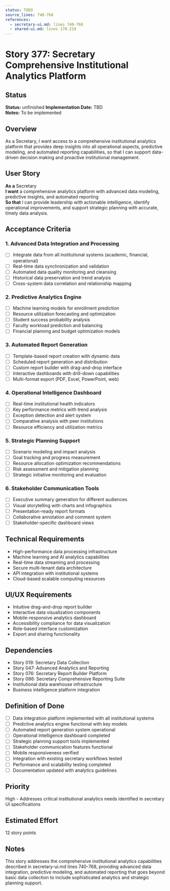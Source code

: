 ```yaml
---
status: TODO
source_lines: 740-768
references:
  - secretary-ui.md: lines 740-768
  - shared-ui.md: lines 178-219
---
```

# Story 377: Secretary Comprehensive Institutional Analytics Platform

## Status
**Status:** unfinished
**Implementation Date:** TBD  
**Notes:** To be implemented

## Overview
As a Secretary, I want access to a comprehensive institutional analytics platform that provides deep insights into all operational aspects, predictive modeling, and automated reporting capabilities, so that I can support data-driven decision making and proactive institutional management.

## User Story
**As a** Secretary  
**I want** a comprehensive analytics platform with advanced data modeling, predictive insights, and automated reporting  
**So that** I can provide leadership with actionable intelligence, identify operational improvements, and support strategic planning with accurate, timely data analysis.

## Acceptance Criteria

### 1. Advanced Data Integration and Processing
- [ ] Integrate data from all institutional systems (academic, financial, operational)
- [ ] Real-time data synchronization and validation
- [ ] Automated data quality monitoring and cleansing
- [ ] Historical data preservation and trend analysis
- [ ] Cross-system data correlation and relationship mapping

### 2. Predictive Analytics Engine
- [ ] Machine learning models for enrollment prediction
- [ ] Resource utilization forecasting and optimization
- [ ] Student success probability analysis
- [ ] Faculty workload prediction and balancing
- [ ] Financial planning and budget optimization models

### 3. Automated Report Generation
- [ ] Template-based report creation with dynamic data
- [ ] Scheduled report generation and distribution
- [ ] Custom report builder with drag-and-drop interface
- [ ] Interactive dashboards with drill-down capabilities
- [ ] Multi-format export (PDF, Excel, PowerPoint, web)

### 4. Operational Intelligence Dashboard
- [ ] Real-time institutional health indicators
- [ ] Key performance metrics with trend analysis
- [ ] Exception detection and alert system
- [ ] Comparative analysis with peer institutions
- [ ] Resource efficiency and utilization metrics

### 5. Strategic Planning Support
- [ ] Scenario modeling and impact analysis
- [ ] Goal tracking and progress measurement
- [ ] Resource allocation optimization recommendations
- [ ] Risk assessment and mitigation planning
- [ ] Strategic initiative monitoring and evaluation

### 6. Stakeholder Communication Tools
- [ ] Executive summary generation for different audiences
- [ ] Visual storytelling with charts and infographics
- [ ] Presentation-ready report formats
- [ ] Collaborative annotation and comment system
- [ ] Stakeholder-specific dashboard views

## Technical Requirements
- High-performance data processing infrastructure
- Machine learning and AI analytics capabilities
- Real-time data streaming and processing
- Secure multi-tenant data architecture
- API integration with institutional systems
- Cloud-based scalable computing resources

## UI/UX Requirements
- Intuitive drag-and-drop report builder
- Interactive data visualization components
- Mobile-responsive analytics dashboard
- Accessibility compliance for data visualization
- Role-based interface customization
- Export and sharing functionality

## Dependencies
- Story 019: Secretary Data Collection
- Story 047: Advanced Analytics and Reporting
- Story 076: Secretary Report Builder Platform
- Story 086: Secretary Comprehensive Reporting Suite
- Institutional data warehouse infrastructure
- Business intelligence platform integration

## Definition of Done
- [ ] Data integration platform implemented with all institutional systems
- [ ] Predictive analytics engine functional with key models
- [ ] Automated report generation system operational
- [ ] Operational intelligence dashboard completed
- [ ] Strategic planning support tools implemented
- [ ] Stakeholder communication features functional
- [ ] Mobile responsiveness verified
- [ ] Integration with existing secretary workflows tested
- [ ] Performance and scalability testing completed
- [ ] Documentation updated with analytics guidelines

## Priority
High - Addresses critical institutional analytics needs identified in secretary UI specifications

## Estimated Effort
12 story points

## Notes
This story addresses the comprehensive institutional analytics capabilities described in secretary-ui.md lines 740-768, providing advanced data integration, predictive modeling, and automated reporting that goes beyond basic data collection to include sophisticated analytics and strategic planning support.
